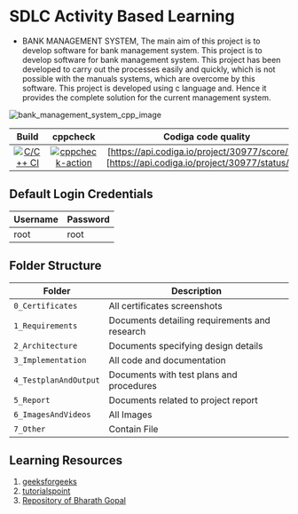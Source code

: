 # SDLC Activity Based Learning
* BANK MANAGEMENT SYSTEM, The main aim of this project is to develop software for bank management system. This project is to develop software for bank management system. This project has been developed to carry out the processes easily and quickly, which is not possible with the manuals systems, which are overcome by this software. This project is developed using c language and. Hence it provides the complete solution for the current management system.

![bank_management_system_cpp_image](https://user-images.githubusercontent.com/94468330/153454688-de8f71fc-fed7-4ea3-a912-2e73cc094a2b.jpg)

|Build|cppcheck|Codiga code quality|
|:--:|:--:|:--:|
|[![C/C++ CI](https://github.com/sumit242k/M1_MiniProject_BankManagementSystem/actions/workflows/c-build.yml/badge.svg)](https://github.com/sumit242k/M1_MiniProject_BankManagementSystem/actions/workflows/c-build.yml)|[![cppcheck-action](https://github.com/sumit242k/M1_MiniProject_BankManagementSystem/actions/workflows/cppcheck.yml/badge.svg)](https://github.com/sumit242k/M1_MiniProject_BankManagementSystem/actions/workflows/cppcheck.yml)|[https://api.codiga.io/project/30977/score/svg] [https://api.codiga.io/project/30977/status/svg]|[![CI-Coverage](https://github.com/sumit242k/M1_MiniProject_BankManagementSystem/actions/workflows/gcov.yml/badge.svg)]




## Default Login Credentials
Username             | Password
---------------------|------------------------------------------
root                 | root

## Folder Structure
|Folder               | Description
|---------------------|------------------------------------------
|`0_Certificates`     | All certificates screenshots
|`1_Requirements`     | Documents detailing requirements and research
|`2_Architecture`     | Documents specifying design details
|`3_Implementation`   | All code and documentation
|`4_TestplanAndOutput`| Documents with test plans and procedures
|`5_Report`           | Documents related to project report
|`6_ImagesAndVideos`  | All Images
|`7_Other`            | Contain File
   
   


## Learning Resources
1. [geeksforgeeks](https://www.geeksforgeeks.org/c-programming-language/)
2. [tutorialspoint](https://www.tutorialspoint.com/cprogramming/index.htm)
3. [Repository of Bharath Gopal](https://github.com/Bharathgopal/M1_Teaching_Util.git)


